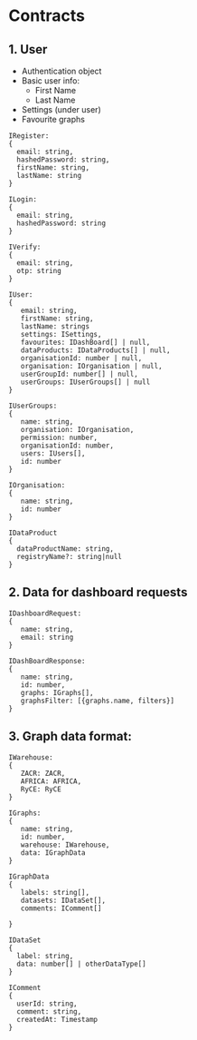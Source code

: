 # Contracts
## 1. User
  - Authentication object
  - Basic user info:
     - First Name
     - Last Name
  - Settings (under user)
  - Favourite graphs
```
IRegister:
{
  email: string,
  hashedPassword: string,
  firstName: string,
  lastName: string
}
```
```
ILogin:
{
  email: string,
  hashedPassword: string
}
```
```
IVerify:
{
  email: string,
  otp: string
}
```
```
IUser:
{
   email: string,
   firstName: string,
   lastName: strings
   settings: ISettings,
   favourites: IDashBoard[] | null,
   dataProducts: IDataProducts[] | null,
   organisationId: number | null,
   organisation: IOrganisation | null,
   userGroupId: number[] | null,
   userGroups: IUserGroups[] | null
}

```
```
IUserGroups:
{
   name: string,
   organisation: IOrganisation,
   permission: number,
   organisationId: number,
   users: IUsers[],
   id: number
}
```
```
IOrganisation:
{
   name: string,
   id: number
}
```
```
IDataProduct
{
  dataProductName: string,
  registryName?: string|null
}
```
## 2. Data for dashboard requests 
```
IDashboardRequest:
{
   name: string, 
   email: string
}
```
```
IDashBoardResponse:
{
   name: string,
   id: number,
   graphs: IGraphs[],
   graphsFilter: [{graphs.name, filters}]
}
```
## 3. Graph data format:
```
IWarehouse:
{
   ZACR: ZACR,
   AFRICA: AFRICA,
   RyCE: RyCE
}
```
```
IGraphs:
{
   name: string,
   id: number,
   warehouse: IWarehouse,
   data: IGraphData
}
```
```
IGraphData
{
   labels: string[],
   datasets: IDataSet[],
   comments: IComment[]
   
}
```
```
IDataSet
{
  label: string,
  data: number[] | otherDataType[]
}
```
```
IComment
{
  userId: string,
  comment: string,
  createdAt: Timestamp
}
```
